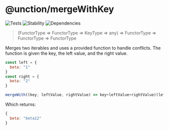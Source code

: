 # @unction/mergeWithKey


![Tests][BADGE_TRAVIS]
![Stability][BADGE_STABILITY]
![Dependencies][BADGE_DEPENDENCY]

> (FunctorType => FunctorType => KeyType => any) => FunctorType => FunctorType => FunctorType

Merges two iterables and uses a provided function to handle conflicts. The function is given the key, the left value, and the right value.

``` javascript
const left = {
  beta: "1"
}
const right = {
  beta: "2"
}

mergeWith((key, leftValue, rightValue) => key+leftValue+rightValue)(left)(right)
```

Which returns:

``` javascript
{
  beta: "beta12"
}
```

[BADGE_TRAVIS]: https://img.shields.io/travis/unctionjs/mergeWithKey.svg?maxAge=2592000&style=flat-square

[BADGE_STABILITY]: https://img.shields.io/badge/stability-strong-green.svg?maxAge=2592000&style=flat-square
[BADGE_DEPENDENCY]: https://img.shields.io/david/unctionjs/mergeWithKey.svg?maxAge=2592000&style=flat-square
